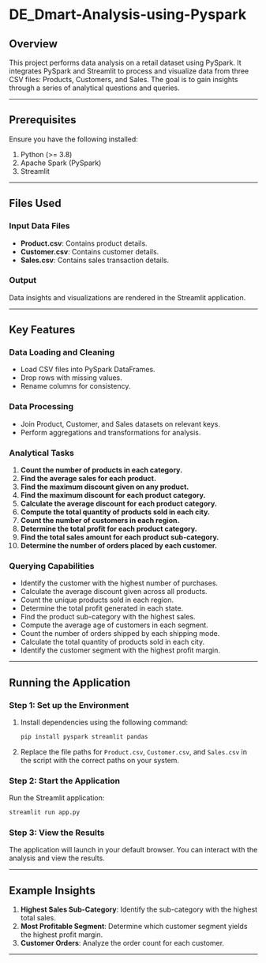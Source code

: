 # DE_Dmart-Analysis-using-Pyspark


## Overview
This project performs data analysis on a retail dataset using PySpark. It integrates PySpark and Streamlit to process and visualize data from three CSV files: Products, Customers, and Sales. The goal is to gain insights through a series of analytical questions and queries.

---

## Prerequisites
Ensure you have the following installed:
1. Python (>= 3.8)
2. Apache Spark (PySpark)
3. Streamlit

---

## Files Used

### Input Data Files
- **Product.csv**: Contains product details.
- **Customer.csv**: Contains customer details.
- **Sales.csv**: Contains sales transaction details.

### Output
Data insights and visualizations are rendered in the Streamlit application.

---

## Key Features

### Data Loading and Cleaning
- Load CSV files into PySpark DataFrames.
- Drop rows with missing values.
- Rename columns for consistency.

### Data Processing
- Join Product, Customer, and Sales datasets on relevant keys.
- Perform aggregations and transformations for analysis.

### Analytical Tasks
1. **Count the number of products in each category.**
2. **Find the average sales for each product.**
3. **Find the maximum discount given on any product.**
4. **Find the maximum discount for each product category.**
5. **Calculate the average discount for each product category.**
6. **Compute the total quantity of products sold in each city.**
7. **Count the number of customers in each region.**
8. **Determine the total profit for each product category.**
9. **Find the total sales amount for each product sub-category.**
10. **Determine the number of orders placed by each customer.**

### Querying Capabilities
- Identify the customer with the highest number of purchases.
- Calculate the average discount given across all products.
- Count the unique products sold in each region.
- Determine the total profit generated in each state.
- Find the product sub-category with the highest sales.
- Compute the average age of customers in each segment.
- Count the number of orders shipped by each shipping mode.
- Calculate the total quantity of products sold in each city.
- Identify the customer segment with the highest profit margin.

---

## Running the Application

### Step 1: Set up the Environment
1. Install dependencies using the following command:
   ```bash
   pip install pyspark streamlit pandas
   ```

2. Replace the file paths for `Product.csv`, `Customer.csv`, and `Sales.csv` in the script with the correct paths on your system.

### Step 2: Start the Application
Run the Streamlit application:
```bash
streamlit run app.py
```

### Step 3: View the Results
The application will launch in your default browser. You can interact with the analysis and view the results.

---

## Example Insights
1. **Highest Sales Sub-Category**: Identify the sub-category with the highest total sales.
2. **Most Profitable Segment**: Determine which customer segment yields the highest profit margin.
3. **Customer Orders**: Analyze the order count for each customer.

---



